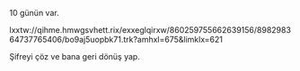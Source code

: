 10 günün var.


lxxtw://qihme.hmwgsvhett.rix/exxeglqirxw/860259755662639156/898298364737765406/bo9aj5uopbk71.trk?amhxl=675&limklx=621

Şifreyi çöz ve bana geri dönüş yap.

